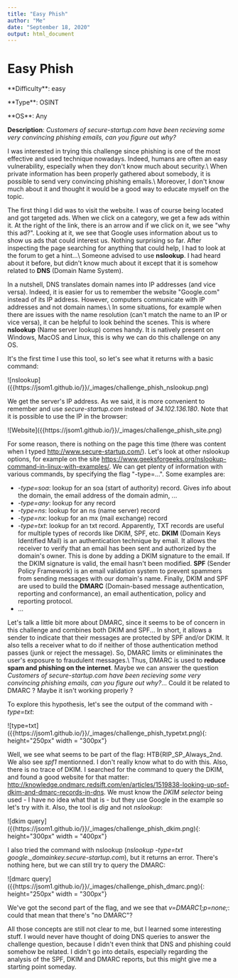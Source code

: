```yaml
---
title: "Easy Phish"
author: "Me"
date: "September 18, 2020"
output: html_document
---
```


# Easy Phish

 <div id="boxinfo">
 <div id="textbox">
 <p class="alignleft">**Difficulty**: easy </p>
 <p class="aligncenter">**Type**: OSINT</p>
 <p class="alignright">**OS**: Any</p>
 </div>
 <div style="clear: both;"></div>
 </div> 

**Description**: *Customers of secure-startup.com have been recieving some very convincing phishing emails, can you figure out why?*

I was interested in trying this challenge since phishing is one of the most effective and used technique nowadays. Indeed, humans are often an easy vulnerability, especially when they don't know much about security.\\
When private information has been properly gathered about somebody, it is possible to send very convincing phishing emails.\\
Moreover, I don't know much about it and thought it would be a good way to educate myself on the topic.

The first thing I did was to visit the website. I was of course being located and got targeted ads. When we click on a category, we get a few ads within it.
At the right of the link, there is an arrow and if we click on it, we see "why this ad?". Looking at it, we see that Google uses information about us to show us ads that could interest us.
Nothing surprising so far. After inspecting the page searching for anything that could help, I had to look at the forum to get a hint...\\
Someone advised to use **nslookup**. I had heard about it before, but didn't know much about it except that it is somehow related to **DNS** (Domain Name System).

In a nutshell, DNS translates domain names into IP addresses (and vice versa). Indeed, it is easier for us to remember the website "Google.com" instead of its IP address.
However, computers communicate with IP addresses and not domain names.\\
In some situations, for example when there are issues with the name resolution (can't match the name to an IP or vice versa), it can be helpful to look behind the scenes.
This is where **nslookup** (Name server lookup) comes handy. It is natively present on Windows, MacOS and Linux, this is why we can do this challenge on any OS.

It's the first time I use this tool, so let's see what it returns with a basic command:

<div class="img_container">
![nslookup]({{https://jsom1.github.io/}}/_images/challenge_phish_nslookup.png)
</div>

We get the server's IP address. As we said, it is more convenient to remember and use *secure-startup.com* instead of *34.102.136.180*. Note that it is possible to use the IP in the browser:

<div class="img_container">
![Website]({{https://jsom1.github.io/}}/_images/challenge_phish_site.png)
</div>

For some reason, there is nothing on the page this time (there was content when I typed http://www.secure-startup.com/). Let's look at other nslookup options, for example on the site <https://www.geeksforgeeks.org/nslookup-command-in-linux-with-examples/>.
We can get plenty of information with various commands, by specifying the flag "-type=...". Some examples are:

- *-type=soa*: lookup for an soa (start of authority) record. Gives info about the domain, the email address of the domain admin, ...
- *-type=any*: lookup for any record
- *-type=ns*: lookup for an ns (name server) record
- *-type=nx*: lookup for an mx (mail exchange) record
- *-type=txt*: lookup for an txt record. Apparently, TXT records are useful for multiple types of records like DKIM, SPF, etc. **DKIM** (Domain Keys Identified Mail) is an authentication technique by email.
It allows the receiver to verify that an email has been sent and authorized by the domain's owner. This is done by adding a DKIM signature to the email. If the DKIM signature is valid, the email hasn't been modified.
**SPF** (Sender Policy Framework) is an email validation system to prevent spammers from sending messages with our domain's name. Finally, DKIM and SPF are used to build the **DMARC** (Domain-based message authentication, reporting and conformance), an email authentication, policy and reporting protocol.
- ...

Let's talk a little bit more about DMARC, since it seems to be of concern in this challenge and combines both DKIM and SPF... In short, it allows a sender to indicate that their messages are protected by SPF and/or DKIM.
It also tells a receiver what to do if neither of those authentication method passes (junk or reject the message). So, DMARC limits or elimininates the user's exposure to fraudulent messages.\\
Thus, DMARC is used to **reduce spam and phishing on the internet**. Maybe we can answer the question *Customers of secure-startup.com have been recieving some very convincing phishing emails, can you figure out why?*... Could it be related to DMARC ? Maybe it isn't working properly ?

To explore this hypothesis, let's see the output of the command with *-type=txt*:

<div class="img_container">
![type=txt]({{https://jsom1.github.io/}}/_images/challenge_phish_typetxt.png){: height="250px" width = "300px"}
</div>

Well, we see what seems to be part of the flag: HTB{RIP_SP_Always_2nd. We also see *spf1* mentionned. I don't really know what to do with this. Also, there is no trace of DKIM. I searched for the command to query the DKIM, and found a good website for that matter: <http://knowledge.ondmarc.redsift.com/en/articles/1519838-looking-up-spf-dkim-and-dmarc-records-in-dns>. We must know the *DKIM selector* being used - I have no idea what that is - but they use Google in the example so let's try with it. Also, the tool is *dig* and not *nslookup*:

<div class="img_container">
![dkim query]({{https://jsom1.github.io/}}/_images/challenge_phish_dkim.png){: height="300px" width = "400px"}
</div>

I also tried the command with nslookup (*nslookup -type=txt google._domainkey.secure-startup.com*), but it returns an error. There's nothing here, but we can still try to query the DMARC:

<div class="img_container">
![dmarc query]({{https://jsom1.github.io/}}/_images/challenge_phish_dmarc.png){: height="250px" width = "300px"}
</div>

We've got the second part of the flag, and we see that *v=DMARC1;p=none;*: could that mean that there's "no DMARC"?

All those concepts are still not clear to me, but I learned some interesting stuff. I would never have thought of doing DNS queries to answer the challenge question, because I didn't even think that DNS and phishing could somehow be related. I didn't go into details, especially regarding the analysis of the SPF, DKIM and DMARC reports, but this might give me a starting point someday.


